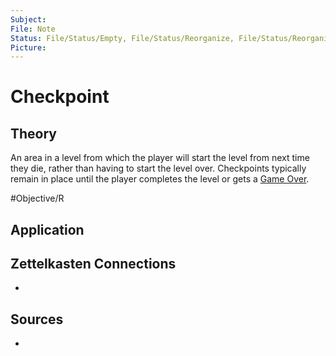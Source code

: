 ```yaml
---
Subject: 
File: Note
Status: File/Status/Empty, File/Status/Reorganize, File/Status/Reorganize, File/Status/Recategorize, File/Status/Summarize, File/Status/Structuralize
Picture: 
---
```


# Checkpoint

## Theory



An area in a level from which the player will start the level from next time they die, rather than having to start the level over. Checkpoints typically remain in place until the player completes the level or gets a [Game Over](https://en.wikipedia.org/wiki/Glossary_of_video_game_terms#game_over).

#Objective/R




## Application


## Zettelkasten Connections
- 

## Sources
- 






